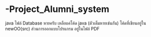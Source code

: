 # -Project_Alumni_system
java
ไฟล์ Database หายครับ เหลือแค่โค้ด java (ตัวเต็มหายเช่นกัน) โค้ดที่เขียนอยู่ใน newOO(src)
ส่วนการออกแบบโปรแกรม อยู่ในไฟล์ PDF 
